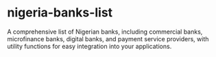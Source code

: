 # nigeria-banks-list
A comprehensive list of Nigerian banks, including commercial banks, microfinance banks, digital banks, and payment service providers, with utility functions for easy integration into your applications.
